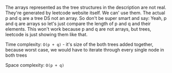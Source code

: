 The arrays represented as the tree structures in the description are not real. They're generated by leetcode website itself. We can'
use them. The actual p and q are a tree DS not an array. So don't be super smart and say: Yeah, p and q are arrays so let's just compare the
length of p and q and their elements. This won't work because p and q are not arrays, but trees, leetcode is just showing them like that.

Time complexity: `O(p + q)` - it's size of the both trees added together, because worst case, we would have to iterate through every
single node in both trees

Space complexity: `O(p + q)`